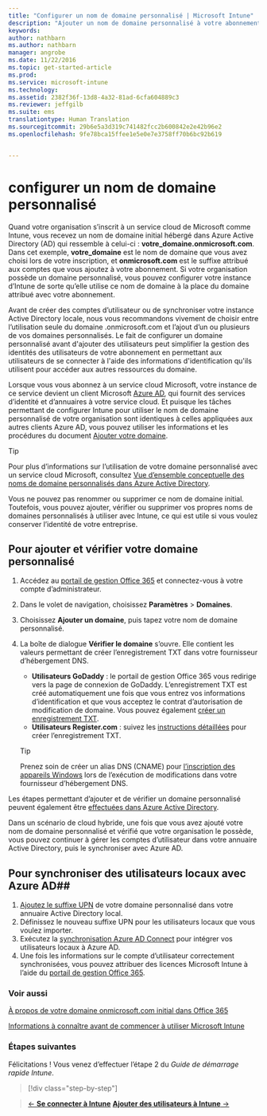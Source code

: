```yaml
---
title: "Configurer un nom de domaine personnalisé | Microsoft Intune"
description: "Ajouter un nom de domaine personnalisé à votre abonnement Intune"
keywords: 
author: nathbarn
ms.author: nathbarn
manager: angrobe
ms.date: 11/22/2016
ms.topic: get-started-article
ms.prod: 
ms.service: microsoft-intune
ms.technology: 
ms.assetid: 2382f36f-13d8-4a32-81ad-6cfa604889c3
ms.reviewer: jeffgilb
ms.suite: ems
translationtype: Human Translation
ms.sourcegitcommit: 29b6e5a3d319c741482fcc2b600842e2e42b96e2
ms.openlocfilehash: 9fe78bca15ffee1e5e0e7e3758ff70b6bc92b619


---
```



# <a name="configure-a-custom-domain-name"></a>configurer un nom de domaine personnalisé

Quand votre organisation s’inscrit à un service cloud de Microsoft comme Intune, vous recevez un nom de domaine initial hébergé dans Azure Active Directory (AD) qui ressemble à celui-ci : **votre_domaine.onmicrosoft.com**. Dans cet exemple, **votre_domaine** est le nom de domaine que vous avez choisi lors de votre inscription, et **onmicrosoft.com** est le suffixe attribué aux comptes que vous ajoutez à votre abonnement. Si votre organisation possède un domaine personnalisé, vous pouvez configurer votre instance d’Intune de sorte qu’elle utilise ce nom de domaine à la place du domaine attribué avec votre abonnement.

Avant de créer des comptes d’utilisateur ou de synchroniser votre instance Active Directory locale, nous vous recommandons vivement de choisir entre l’utilisation seule du domaine .onmicrosoft.com et l’ajout d’un ou plusieurs de vos domaines personnalisés. Le fait de configurer un domaine personnalisé avant d'ajouter des utilisateurs peut simplifier la gestion des identités des utilisateurs de votre abonnement en permettant aux utilisateurs de se connecter à l'aide des informations d'identification qu'ils utilisent pour accéder aux autres ressources du domaine.

Lorsque vous vous abonnez à un service cloud Microsoft, votre instance de ce service devient un client Microsoft [Azure AD](http://technet.microsoft.com/library/jj573650.aspx#BKMK_WhatIsAnAzureADTenant), qui fournit des services d’identité et d’annuaires à votre service cloud. Et puisque les tâches permettant de configurer Intune pour utiliser le nom de domaine personnalisé de votre organisation sont identiques à celles appliquées aux autres clients Azure AD, vous pouvez utiliser les informations et les procédures du document [Ajouter votre domaine](https://azure.microsoft.com/documentation/articles/active-directory-add-domain/).

> [!TIP]
> Pour plus d’informations sur l’utilisation de votre domaine personnalisé avec un service cloud Microsoft, consultez [Vue d’ensemble conceptuelle des noms de domaine personnalisés dans Azure Active Directory](https://azure.microsoft.com/documentation/articles/active-directory-add-domain-concepts/).

Vous ne pouvez pas renommer ou supprimer ce nom de domaine initial. Toutefois, vous pouvez ajouter, vérifier ou supprimer vos propres noms de domaines personnalisés à utiliser avec Intune, ce qui est utile si vous voulez conserver l’identité de votre entreprise.

## <a name="to-add-and-verify-your-custom-domain"></a>Pour ajouter et vérifier votre domaine personnalisé

1. Accédez au [portail de gestion Office 365](https://portal.office.com/Admin/Default.aspx) et connectez-vous à votre compte d’administrateur.

2. Dans le volet de navigation, choisissez **Paramètres** &gt; **Domaines**.

3. Choisissez **Ajouter un domaine**, puis tapez votre nom de domaine personnalisé.

4. La boîte de dialogue **Vérifier le domaine** s’ouvre. Elle contient les valeurs permettant de créer l’enregistrement TXT dans votre fournisseur d’hébergement DNS.
    - **Utilisateurs GoDaddy** : le portail de gestion Office 365 vous redirige vers la page de connexion de GoDaddy. L’enregistrement TXT est créé automatiquement une fois que vous entrez vos informations d’identification et que vous acceptez le contrat d’autorisation de modification de domaine. Vous pouvez également [créer un enregistrement TXT](https://support.office.com/en-us/article/Create-DNS-records-at-GoDaddy-for-Office-365-f40a9185-b6d5-4a80-bb31-aa3bb0cab48a?ui=en-US&rs=en-US&ad=US).
    - **Utilisateurs Register.com** : suivez les [instructions détaillées](https://support.office.com/en-us/article/Create-DNS-records-at-Register-com-for-Office-365-55bd8c38-3316-48ae-a368-4959b2c1684e?ui=en-US&rs=en-US&ad=US#BKMK_verify) pour créer l’enregistrement TXT.

    > [!TIP]
    > Prenez soin de créer un alias DNS (CNAME) pour [l’inscription des appareils Windows](/Intune/deploy-use/set-up-windows-phone-management-with-microsoft-intune) lors de l’exécution de modifications dans votre fournisseur d’hébergement DNS.

Les étapes permettant d’ajouter et de vérifier un domaine personnalisé peuvent également être [effectuées dans Azure Active Directory](https://azure.microsoft.com/en-us/documentation/articles/active-directory-add-domain/).

Dans un scénario de cloud hybride, une fois que vous avez ajouté votre nom de domaine personnalisé et vérifié que votre organisation le possède, vous pouvez continuer à gérer les comptes d’utilisateur dans votre annuaire Active Directory, puis le synchroniser avec Azure AD.

## <a name="to-synchronize-on-premises-users-with-azure-ad"></a>Pour synchroniser des utilisateurs locaux avec Azure AD##

1. [Ajoutez le suffixe UPN](https://technet.microsoft.com/en-us/library/cc772007.aspx) de votre domaine personnalisé dans votre annuaire Active Directory local.
2. Définissez le nouveau suffixe UPN pour les utilisateurs locaux que vous voulez importer.
3. Exécutez la [synchronisation Azure AD Connect](https://azure.microsoft.com/en-us/documentation/articles/active-directory-aadconnect/) pour intégrer vos utilisateurs locaux à Azure AD.
4. Une fois les informations sur le compte d’utilisateur correctement synchronisées, vous pouvez attribuer des licences Microsoft Intune à l’aide du [portail de gestion Office 365](https://portal.office.com/Admin/Default.aspx).

### <a name="see-also"></a>Voir aussi

[À propos de votre domaine onmicrosoft.com initial dans Office 365](https://support.office.com/en-us/article/About-your-initial-onmicrosoft-com-domain-in-Office-365-B9FC3018-8844-43F3-8DB1-1B3A8E9CFD5A?ui=en-US&rs=en-US&ad=US)

[Informations à connaître avant de commencer à utiliser Microsoft Intune](what-to-know-before-you-start-microsoft-intune.md)
### <a name="next-steps"></a>Étapes suivantes
Félicitations ! Vous venez d’effectuer l’étape 2 du *Guide de démarrage rapide Intune*.

>[!div class="step-by-step"]

>[&larr; **Se connecter à Intune**](.\start-with-a-paid-subscription-to-microsoft-intune-step-1.md)     [**Ajouter des utilisateurs à Intune** &rarr;](.\start-with-a-paid-subscription-to-microsoft-intune-step-3.md)  



<!--HONumber=Nov16_HO4-->


